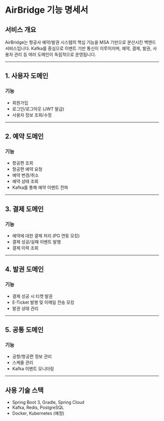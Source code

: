 # AirBridge 기능 명세서

## 서비스 개요

AirBridge는 항공사 예약/발권 시스템의 핵심 기능을 MSA 기반으로 분산시킨 백엔드 서비스입니다. Kafka를 중심으로 이벤트 기반 통신이 이루어지며, 예약, 결제, 발권, 사용자 관리 등 여러 도메인이 독립적으로 운영됩니다.

---

## 1. 사용자 도메인

### 기능

- 회원가입
- 로그인/로그아웃 (JWT 발급)
- 사용자 정보 조회/수정

---

## 2. 예약 도메인

### 기능

- 항공편 조회
- 항공편 예약 요청
- 예약 변경/취소
- 예약 상태 조회
- Kafka를 통해 예약 이벤트 전파

---

## 3. 결제 도메인

### 기능

- 예약에 대한 결제 처리 (PG 연동 모킹)
- 결제 성공/실패 이벤트 발행
- 결제 이력 조회

---

## 4. 발권 도메인

### 기능

- 결제 성공 시 티켓 발권
- E-Ticket 발행 및 이메일 전송 모킹
- 발권 상태 관리

---

## 5. 공통 도메인

### 기능

- 공항/항공편 정보 관리
- 스케줄 관리
- Kafka 이벤트 모니터링

---

## 사용 기술 스택

- Spring Boot 3, Gradle, Spring Cloud
- Kafka, Redis, PostgreSQL
- Docker, Kubernetes (예정)
